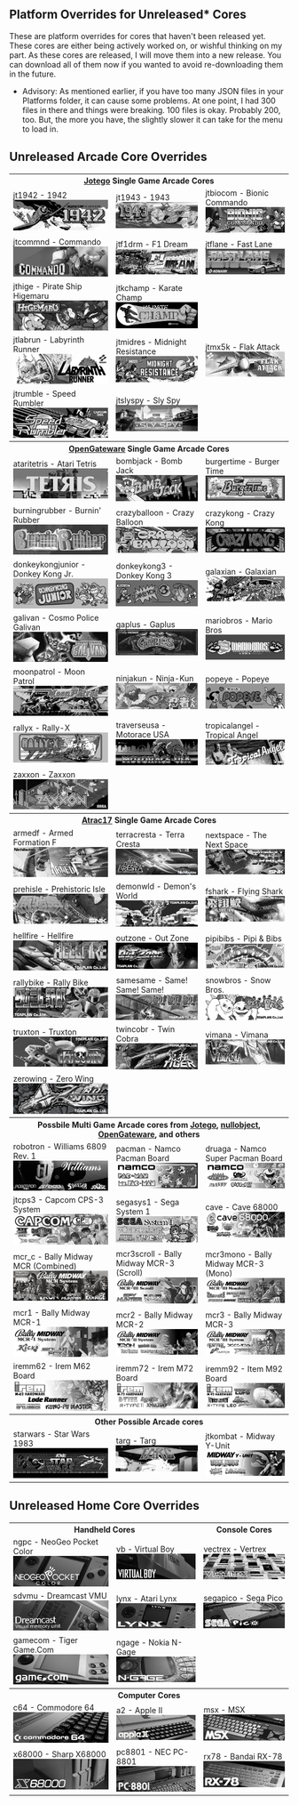 ## Platform Overrides for Unreleased* Cores

These are platform overrides for cores that haven't been released yet. These cores are either being actively worked on, or wishful thinking on my part. As these cores are released, I will move them into a new release. You can download all of them now if you wanted to avoid re-downloading them in the future.

- Advisory: As mentioned earlier, if you have too many JSON files in your Platforms folder, it can cause some problems. At one point, I had 300 files in there and things were breaking. 100 files is okay. Probably 200, too. But, the more you have, the slightly slower it can take for the menu to load in.

## Unreleased Arcade Core Overrides

<table>
<tr><th colspan="3"><a href="https://patreon.com/jotego">Jotego</a> Single Game Arcade Cores</th></tr>
<tr>
 <td>jt1942 - 1942 <img src="pics/jt1942.png" /></td>
 <td>jt1943 - 1943 <img src="pics/jt1943.png" /></td>
 <td>jtbiocom - Bionic Commando <img src="pics/jtbiocom.png" /></td>
</tr>
<tr>
 <td>jtcommnd - Commando <img src="pics/jtcommnd.png" /></td>
 <td>jtf1drm - F1 Dream <img src="pics/jtf1drm.png" /></td>
 <td>jtflane - Fast Lane <img src="pics/jtflane.png" /></td>
</tr>
<tr>
 <td>jthige - Pirate Ship Higemaru  <img src="pics/jthige.png" /></td>
 <td>jtkchamp - Karate Champ <img src="pics/jtkchamp.png" /></td>
</tr>
<tr>
 <td>jtlabrun - Labyrinth Runner <img src="pics/jtlabrun.png" /></td>
 <td>jtmidres - Midnight Resistance <img src="pics/jtmidres.png" /></td>
 <td>jtmx5k - Flak Attack <img src="pics/jtmx5k.png" /></td>
</tr>
<tr>
 <td>jtrumble - Speed Rumbler  <img src="pics/jtrumble.png" /></td>
 <td>jtslyspy - Sly Spy <img src="pics/jtslyspy.png" /></td>
</tr>
<tr><th colspan="3"><a href="https://github.com/opengateware">OpenGateware</a> Single Game Arcade Cores</th></tr>
<tr>
 <td>ataritetris - Atari Tetris  <img src="pics/ataritetris.png" /></td>
 <td>bombjack - Bomb Jack <img src="pics/bombjack.png" /></td>
 <td>burgertime - Burger Time <img src="pics/burgertime.png" /></td>
</tr>
<tr>
 <td>burningrubber - Burnin' Rubber <img src="pics/burningrubber.png" /></td> 
 <td>crazyballoon - Crazy Balloon  <img src="pics/crazyballoon.png" /></td>
 <td>crazykong - Crazy Kong  <img src="pics/crazykong.png" /></td>
</tr>
<tr>
 <td>donkeykongjunior - Donkey Kong Jr.  <img src="pics/donkeykongjunior.png" /></td>
 <td>donkeykong3 - Donkey Kong 3 <img src="pics/donkeykong3.png" /></td>
 <td>galaxian - Galaxian <img src="pics/galaxian.png" /></td> 
</tr>
<tr>
 <td>galivan - Cosmo Police Galivan <img src="pics/galivan.png" /></td>
 <td>gaplus - Gaplus <img src="pics/gaplus.png" /></td>
 <td>mariobros - Mario Bros <img src="pics/mariobros.png" /></td>
</tr>
<tr>
 <td>moonpatrol - Moon Patrol <img src="pics/moonpatrol.png" /></td>
 <td>ninjakun - Ninja-Kun <img src="pics/ninjakun.png" /></td>
 <td>popeye - Popeye <img src="pics/popeye.png" /></td>
</tr>
<tr>
 <td>rallyx - Rally-X <img src="pics/rallyx.png" /></td>
 <td>traverseusa - Motorace USA <img src="pics/traverseusa.png" /></td>
 <td>tropicalangel - Tropical Angel <img src="pics/tropicalangel.png" /></td> 
</tr>
<tr>
 <td>zaxxon - Zaxxon <img src="pics/zaxxon.png" /></td>
</tr>
<tr><th colspan="3"><a href="https://patreon.com/atrac17">Atrac17</a> Single Game Arcade Cores</th></tr>
<tr>
 <td>armedf - Armed Formation F <img src="pics/armedf.png" /></td>
 <td>terracresta - Terra Cresta <img src="pics/terracresta.png" /></td> 
 <td>nextspace - The Next Space <img src="pics/nextspace.png" /></td>
</tr>
<tr>
 <td>prehisle - Prehistoric Isle <img src="pics/prehisle.png" /></td>
 <td>demonwld - Demon's World <img src="pics/demonwld.png" /></td>
 <td>fshark - Flying Shark <img src="pics/fshark.png" /></td>
</tr>
<tr>
 <td>hellfire - Hellfire <img src="pics/hellfire.png" /></td>
 <td>outzone - Out Zone <img src="pics/outzone.png" /></td>
 <td>pipibibs - Pipi & Bibs <img src="pics/pipibibs.png" /></td>
</tr>
<tr>
 <td>rallybike - Rally Bike <img src="pics/rallybike.png" /></td>
 <td>samesame - Same! Same! Same! <img src="pics/samesame.png" /></td>
 <td>snowbros - Snow Bros. <img src="pics/snowbros.png" /></td>
</tr>
<tr>
 <td>truxton - Truxton <img src="pics/truxton.png" /></td>
 <td>twincobr - Twin Cobra <img src="pics/twincobr.png" /></td>
 <td>vimana - Vimana <img src="pics/vimana.png" /></td>
</tr>
<tr>
 <td>zerowing - Zero Wing <img src="pics/zerowing.png" /></td>
</tr>
<tr><th colspan="3">Possbile Multi Game Arcade cores from <a href="https://patreon.com/jotego">Jotego</a>, <a href="https://patreon.com/nullobject">nullobject</a>, <a href="https://github.com/opengateware">OpenGateware</a>, and others</th></tr>
<tr>
 <td>robotron - Williams 6809 Rev. 1 <img src="pics/robotron.png" /></td>
 <td>pacman - Namco Pacman Board <img src="pics/pacman.png" /></td> 
 <td>druaga - Namco Super Pacman Board <img src="pics/druaga.png" /></td>
</tr>
<tr>
 <td>jtcps3 - Capcom CPS-3 System <img src="pics/jtcps3.png" /></td>
 <td>segasys1 - Sega System 1 <img src="pics/segasys1.png" /></td>
 <td>cave - Cave 68000 <img src="pics/cave.png" /></td>
</tr>
<tr>
 <td>mcr_c - Bally Midway MCR (Combined) <img src="pics/mcr_c.png" /></td>
 <td>mcr3scroll - Bally Midway MCR-3 (Scroll) <img src="pics/mcr3scroll.png" /></td>
 <td>mcr3mono - Bally Midway MCR-3 (Mono) <img src="pics/mcr3mono.png" /></td>
</tr>
<tr>
 <td>mcr1 - Bally Midway MCR-1 <img src="pics/mcr1.png" /></td>
 <td>mcr2 - Bally Midway MCR-2 <img src="pics/mcr2.png" /></td>
 <td>mcr3 - Bally Midway MCR-3 <img src="pics/mcr3.png" /></td>
</tr>
<tr>
 <td>iremm62 - Irem M62 Board <img src="pics/iremm62.png" /></td>
 <td>iremm72 - Irem M72 Board <img src="pics/iremm72.png" /></td>
 <td>iremm92 - Item M92 Board <img src="pics/iremm92.png" /></td>
</tr>
<tr><th colspan="3">Other Possible Arcade cores</th></tr>
<tr>
 <td>starwars - Star Wars 1983 <img src="pics/starwars.png" /></td>
 <td>targ - Targ <img src="pics/targ.png" /></td>
 <td>jtkombat - Midway Y-Unit <img src="pics/jtkombat.png" /></td>
</tr>
</table>

## Unreleased Home Core Overrides

<table>
<tr>
 <th colspan="2">Handheld Cores</th>
 <th>Console Cores</th>
</tr>
<tr>
 <td>ngpc - NeoGeo Pocket Color <img src="pics/ngpc.png" /></td>
 <td>vb - Virtual Boy <img src="pics/vb.png" /></td>
 <td>vectrex - Vertrex <img src="pics/vectrex.png" /></td>
</tr>
<tr>
 <td>sdvmu - Dreamcast VMU <img src="pics/sdvmu.png" /></td>
 <td>lynx - Atari Lynx <img src="pics/lynx.png" /></td>
 <td>segapico - Sega Pico <img src="pics/segapico.png" /></td>
</tr>
<tr>
 <td>gamecom - Tiger Game.Com <img src="pics/gamecom.png" /></td>
 <td>ngage - Nokia N-Gage <img src="pics/ngage.png" /></td>  
</tr>
<tr><th colspan="3">Computer Cores</th></tr>
<tr>
 <td>c64 - Commodore 64 <img src="pics/c64.png" /></td>
 <td>a2 - Apple II <img src="pics/a2.png" /></td>
 <td>msx - MSX <img src="pics/msx.png" /></td>
</tr>
<tr>
 <td>x68000 - Sharp X68000 <img src="pics/x68000.png" /></td>
 <td>pc8801 - NEC PC-8801 <img src="pics/pc8801.png" /></td>
 <td>rx78 - Bandai RX-78 <img src="pics/rx78.png" /></td>
</tr>
</table>